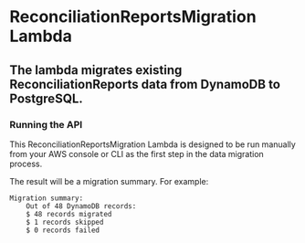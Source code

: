# ReconciliationReportsMigration Lambda

## The lambda migrates existing ReconciliationReports data from DynamoDB to PostgreSQL.

### Running the API
This ReconciliationReportsMigration Lambda is designed to be run manually from your AWS console or CLI as the first step in the data migration process.

The result will be a migration summary. For example:

```
Migration summary:
    Out of 48 DynamoDB records:
    $ 48 records migrated
    $ 1 records skipped
    $ 0 records failed
```
